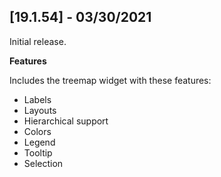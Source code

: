 ## [19.1.54] - 03/30/2021 

Initial release.

**Features**

Includes the treemap widget with these features:

* Labels
* Layouts
* Hierarchical support
* Colors
* Legend
* Tooltip
* Selection
